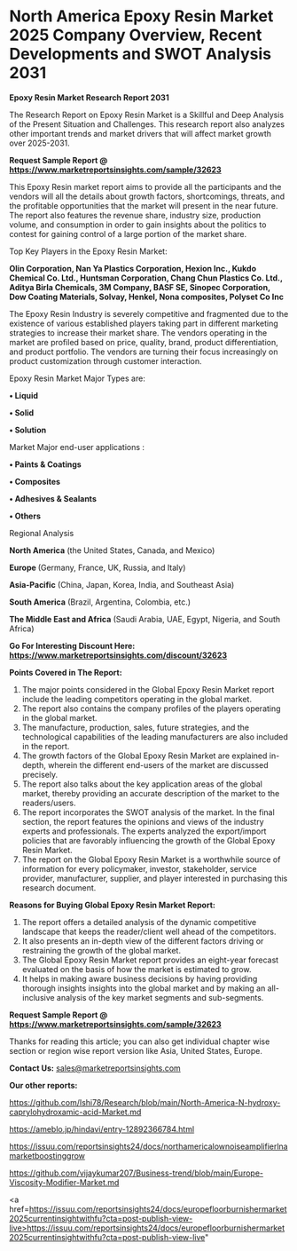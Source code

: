 # North America Epoxy Resin Market 2025 Company Overview, Recent Developments and SWOT Analysis 2031

<strong>Epoxy Resin Market Research Report 2031</strong>

The Research Report on Epoxy Resin Market is a Skillful and Deep Analysis of the Present Situation and Challenges. This research report also analyzes other important trends and market drivers that will affect market growth over 2025-2031.

<strong>Request Sample Report @ <a href=https://www.marketreportsinsights.com/sample/32623>https://www.marketreportsinsights.com/sample/32623</a></strong>

This Epoxy Resin market report aims to provide all the participants and the vendors will all the details about growth factors, shortcomings, threats, and the profitable opportunities that the market will present in the near future. The report also features the revenue share, industry size, production volume, and consumption in order to gain insights about the politics to contest for gaining control of a large portion of the market share.

Top Key Players in the Epoxy Resin Market:

<strong>Olin Corporation, Nan Ya Plastics Corporation, Hexion Inc., Kukdo Chemical Co. Ltd., Huntsman Corporation, Chang Chun Plastics Co. Ltd., Aditya Birla Chemicals, 3M Company, BASF SE, Sinopec Corporation, Dow Coating Materials, Solvay, Henkel, Nona composites, Polyset Co Inc</strong>

The Epoxy Resin Industry is severely competitive and fragmented due to the existence of various established players taking part in different marketing strategies to increase their market share. The vendors operating in the market are profiled based on price, quality, brand, product differentiation, and product portfolio. The vendors are turning their focus increasingly on product customization through customer interaction.

Epoxy Resin Market Major Types are:

<strong>•  Liquid

•  Solid

•  Solution</strong>

Market Major end-user applications :

<strong>•  Paints & Coatings

•  Composites

•  Adhesives & Sealants

•  Others</strong>

Regional Analysis

</u><strong><b>North America</b></strong> (the United States, Canada, and Mexico)

<strong><b>Europe </b></strong>(Germany, France, UK, Russia, and Italy)

<strong><b>Asia-Pacific</b></strong> (China, Japan, Korea, India, and Southeast Asia)

<strong><b>South America</b></strong> (Brazil, Argentina, Colombia, etc.)

<strong><b>The Middle East and Africa</b></strong> (Saudi Arabia, UAE, Egypt, Nigeria, and South Africa)

<strong>Go For Interesting Discount Here: <a href=https://www.marketreportsinsights.com/discount/32623>https://www.marketreportsinsights.com/discount/32623</a></strong>

<strong>Points Covered in The Report:</strong>
<ol>
  <li>The major points considered in the Global Epoxy Resin Market report include the leading competitors operating in the global market.</li>
  <li>The report also contains the company profiles of the players operating in the global market.</li>
  <li>The manufacture, production, sales, future strategies, and the technological capabilities of the leading manufacturers are also included in the report.</li>
  <li>The growth factors of the Global Epoxy Resin Market are explained in-depth, wherein the different end-users of the market are discussed precisely.</li>
  <li>The report also talks about the key application areas of the global market, thereby providing an accurate description of the market to the readers/users.</li>
  <li>The report incorporates the SWOT analysis of the market. In the final section, the report features the opinions and views of the industry experts and professionals. The experts analyzed the export/import policies that are favorably influencing the growth of the Global Epoxy Resin Market.</li>
  <li>The report on the Global Epoxy Resin Market is a worthwhile source of information for every policymaker, investor, stakeholder, service provider, manufacturer, supplier, and player interested in purchasing this research document.</li>
</ol>
<strong>Reasons for Buying Global Epoxy Resin Market Report:</strong>

<ol>
  <li>The report offers a detailed analysis of the dynamic competitive landscape that keeps the reader/client well ahead of the competitors.</li>
  <li>It also presents an in-depth view of the different factors driving or restraining the growth of the global market.</li>
  <li>The Global Epoxy Resin Market report provides an eight-year forecast evaluated on the basis of how the market is estimated to grow.</li>
  <li>It helps in making aware business decisions by having providing thorough insights insights into the global market and by making an all-inclusive analysis of the key market segments and sub-segments.</li>
</ol>
<strong>Request Sample Report @ <a href=https://www.marketreportsinsights.com/sample/32623>https://www.marketreportsinsights.com/sample/32623</a></strong>


Thanks for reading this article; you can also get individual chapter wise section or region wise report version like Asia, United States, Europe.

<strong>Contact Us:</strong>
sales@marketreportsinsights.com

<strong>Our other reports:</strong>

<a href=https://github.com/Ishi78/Research/blob/main/North-America-N-hydroxy-caprylohydroxamic-acid-Market.md>https://github.com/Ishi78/Research/blob/main/North-America-N-hydroxy-caprylohydroxamic-acid-Market.md</a>

<a href=https://ameblo.jp/hindavi/entry-12892366784.html>https://ameblo.jp/hindavi/entry-12892366784.html</a>

<a href=https://issuu.com/reportsinsights24/docs/northamericalownoiseamplifierlnamarketboostinggrow>https://issuu.com/reportsinsights24/docs/northamericalownoiseamplifierlnamarketboostinggrow</a>

<a href=https://github.com/vijaykumar207/Business-trend/blob/main/Europe-Viscosity-Modifier-Market.md>https://github.com/vijaykumar207/Business-trend/blob/main/Europe-Viscosity-Modifier-Market.md</a>

<a href=https://issuu.com/reportsinsights24/docs/europefloorburnishermarket2025currentinsightwithfu?cta=post-publish-view-live>https://issuu.com/reportsinsights24/docs/europefloorburnishermarket2025currentinsightwithfu?cta=post-publish-view-live</a>"
